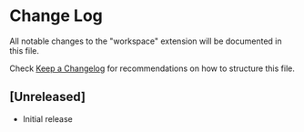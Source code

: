 # Change Log
All notable changes to the "workspace" extension will be documented in this file.

Check [Keep a Changelog](http://keepachangelog.com/) for recommendations on how to structure this file.

## [Unreleased]
- Initial release